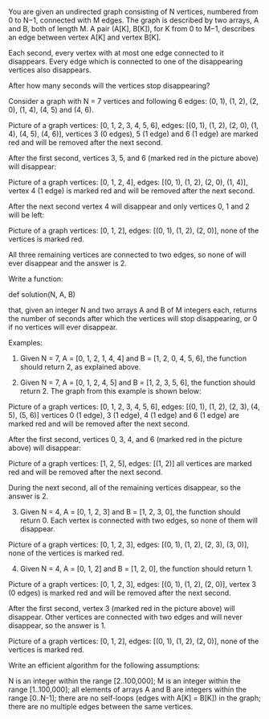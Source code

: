 You are given an undirected graph consisting of N vertices, numbered from 0 to N−1, connected with M edges. The graph is described by two arrays, A and B, both of length M. A pair (A[K], B[K]), for K from 0 to M−1, describes an edge between vertex A[K] and vertex B[K].

Each second, every vertex with at most one edge connected to it disappears. Every edge which is connected to one of the disappearing vertices also disappears.

After how many seconds will the vertices stop disappearing?

Consider a graph with N = 7 vertices and following 6 edges: (0, 1), (1, 2), (2, 0), (1, 4), (4, 5) and (4, 6).

Picture of a graph
  vertices: [0, 1, 2, 3, 4, 5, 6],
  edges: [(0, 1), (1, 2), (2, 0), (1, 4), (4, 5), (4, 6)],
  vertices 3 (0 edges), 5 (1 edge) and 6 (1 edge) are marked red and will be removed after the next second.

After the first second, vertices 3, 5, and 6 (marked red in the picture above) will disappear:

Picture of a graph
  vertices: [0, 1, 2, 4],
  edges: [(0, 1), (1, 2), (2, 0), (1, 4)],
  vertex 4 (1 edge) is marked red and will be removed after the next second.

After the next second vertex 4 will disappear and only vertices 0, 1 and 2 will be left:

Picture of a graph
  vertices: [0, 1, 2],
  edges: [(0, 1), (1, 2), (2, 0)],
  none of the vertices is marked red.

All three remaining vertices are connected to two edges, so none of will ever disappear and the answer is 2.

Write a function:

def solution(N, A, B)

that, given an integer N and two arrays A and B of M integers each, returns the number of seconds after which the vertices will stop disappearing, or 0 if no vertices will ever disappear.

Examples:

1. Given N = 7, A = [0, 1, 2, 1, 4, 4] and B = [1, 2, 0, 4, 5, 6], the function should return 2, as explained above.

2. Given N = 7, A = [0, 1, 2, 4, 5] and B = [1, 2, 3, 5, 6], the function should return 2. The graph from this example is shown below:

Picture of a graph
  vertices: [0, 1, 2, 3, 4, 5, 6],
  edges: [(0, 1), (1, 2), (2, 3), (4, 5), (5, 6)]
  vertices 0 (1 edge), 3 (1 edge), 4 (1 edge) and 6 (1 edge) are marked red and will be removed after the next second.

After the first second, vertices 0, 3, 4, and 6 (marked red in the picture above) will disappear:

Picture of a graph
  vertices: [1, 2, 5],
  edges: [(1, 2)]
  all vertices are marked red and will be removed after the next second.

During the next second, all of the remaining vertices disappear, so the answer is 2.

3. Given N = 4, A = [0, 1, 2, 3] and B = [1, 2, 3, 0], the function should return 0. Each vertex is connected with two edges, so none of them will disappear.

Picture of a graph
  vertices: [0, 1, 2, 3],
  edges: [(0, 1), (1, 2), (2, 3), (3, 0)],
  none of the vertices is marked red.

4. Given N = 4, A = [0, 1, 2] and B = [1, 2, 0], the function should return 1.

Picture of a graph
  vertices: [0, 1, 2, 3],
  edges: [(0, 1), (1, 2), (2, 0)],
  vertex 3 (0 edges) is marked red and will be removed after the next second.

After the first second, vertex 3 (marked red in the picture above) will disappear. Other vertices are connected with two edges and will never disappear, so the answer is 1.

Picture of a graph
  vertices: [0, 1, 2],
  edges: [(0, 1), (1, 2), (2, 0)],
  none of the vertices is marked red.

Write an efficient algorithm for the following assumptions:

N is an integer within the range [2..100,000];
M is an integer within the range [1..100,000];
all elements of arrays A and B are integers within the range [0..N-1];
there are no self-loops (edges with A[K] = B[K]) in the graph;
there are no multiple edges between the same vertices.
